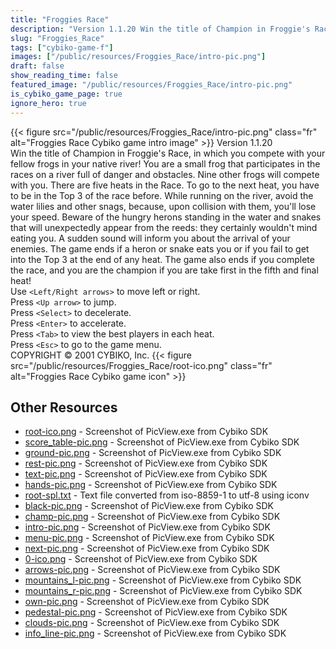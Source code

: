 ```yaml
---
title: "Froggies Race"
description: "Version 1.1.20 Win the title of Champion in Froggie's Race, in which you compete with your fellow frogs in your native river! You are a small frog that participates in the races on a river full of danger and obstacles. Nine other frogs will compete with you. There are five heats..."
slug: "Froggies_Race"
tags: ["cybiko-game-f"]
images: ["/public/resources/Froggies_Race/intro-pic.png"]
draft: false
show_reading_time: false
featured_image: "/public/resources/Froggies_Race/intro-pic.png"
is_cybiko_game_page: true
ignore_hero: true
---
```

{{< figure src="/public/resources/Froggies_Race/intro-pic.png" class="fr" alt="Froggies Race Cybiko game intro image" >}}
Version 1.1.20 \
Win the title of Champion in Froggie's Race, in which you compete with your fellow frogs in your native river! You are a small frog that participates in the races on a river full of danger and obstacles. Nine other frogs will compete with you. There are five heats in the Race. To go to the next heat, you have to be in the Top 3 of the race before. While running on the river, avoid the water lilies and other snags, because, upon collision with them, you'll lose your speed. Beware of the hungry herons standing in the water and snakes that will unexpectedly appear from the reeds: they certainly wouldn't mind eating you. A sudden sound will inform you about the arrival of your enemies. The game ends if a heron or snake eats you or if you fail to get into the Top 3 at the end of any heat. The game also ends if you complete the race, and you are the champion if you are take first in the fifth and final heat! \
Use `<Left/Right arrows>`  to move left or right. \
Press `<Up arrow>`  to jump. \
Press  `<Select>`  to decelerate. \
Press `<Enter>`  to accelerate. \
Press `<Tab>`  to view the best players in each heat. \
Press `<Esc>`  to go to the game menu. \
COPYRIGHT © 2001 CYBIKO, Inc. {{< figure src="/public/resources/Froggies_Race/root-ico.png" class="fr" alt="Froggies Race Cybiko game icon" >}}

## Other Resources
* [root-ico.png](/public/resources/Froggies_Race/root-ico.png) - Screenshot of PicView.exe from Cybiko SDK
* [score_table-pic.png](/public/resources/Froggies_Race/score_table-pic.png) - Screenshot of PicView.exe from Cybiko SDK
* [ground-pic.png](/public/resources/Froggies_Race/ground-pic.png) - Screenshot of PicView.exe from Cybiko SDK
* [rest-pic.png](/public/resources/Froggies_Race/rest-pic.png) - Screenshot of PicView.exe from Cybiko SDK
* [text-pic.png](/public/resources/Froggies_Race/text-pic.png) - Screenshot of PicView.exe from Cybiko SDK
* [hands-pic.png](/public/resources/Froggies_Race/hands-pic.png) - Screenshot of PicView.exe from Cybiko SDK
* [root-spl.txt](/public/resources/Froggies_Race/root-spl.txt) - Text file converted from iso-8859-1 to utf-8 using iconv
* [black-pic.png](/public/resources/Froggies_Race/black-pic.png) - Screenshot of PicView.exe from Cybiko SDK
* [champ-pic.png](/public/resources/Froggies_Race/champ-pic.png) - Screenshot of PicView.exe from Cybiko SDK
* [intro-pic.png](/public/resources/Froggies_Race/intro-pic.png) - Screenshot of PicView.exe from Cybiko SDK
* [menu-pic.png](/public/resources/Froggies_Race/menu-pic.png) - Screenshot of PicView.exe from Cybiko SDK
* [next-pic.png](/public/resources/Froggies_Race/next-pic.png) - Screenshot of PicView.exe from Cybiko SDK
* [0-ico.png](/public/resources/Froggies_Race/0-ico.png) - Screenshot of PicView.exe from Cybiko SDK
* [arrows-pic.png](/public/resources/Froggies_Race/arrows-pic.png) - Screenshot of PicView.exe from Cybiko SDK
* [mountains_l-pic.png](/public/resources/Froggies_Race/mountains_l-pic.png) - Screenshot of PicView.exe from Cybiko SDK
* [mountains_r-pic.png](/public/resources/Froggies_Race/mountains_r-pic.png) - Screenshot of PicView.exe from Cybiko SDK
* [own-pic.png](/public/resources/Froggies_Race/own-pic.png) - Screenshot of PicView.exe from Cybiko SDK
* [pedestal-pic.png](/public/resources/Froggies_Race/pedestal-pic.png) - Screenshot of PicView.exe from Cybiko SDK
* [clouds-pic.png](/public/resources/Froggies_Race/clouds-pic.png) - Screenshot of PicView.exe from Cybiko SDK
* [info_line-pic.png](/public/resources/Froggies_Race/info_line-pic.png) - Screenshot of PicView.exe from Cybiko SDK
